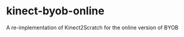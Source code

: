 kinect-byob-online
==================

A re-implementation of Kinect2Scratch for the online version of BYOB
